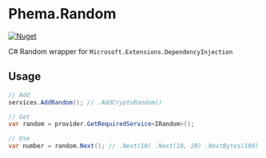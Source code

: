# Phema.Random

[![Nuget](https://img.shields.io/nuget/v/Phema.Random.svg)](https://www.nuget.org/packages/Phema.Random)

C# Random wrapper for `Microsoft.Extensions.DependencyInjection`

## Usage

```csharp
// Add
services.AddRandom(); // .AddCryptoRandom()

// Get
var random = provider.GetRequiredService<IRandom>();

// Use
var number = random.Next(); // .Next(10) .Next(10, 20) .NextBytes(100)
```
